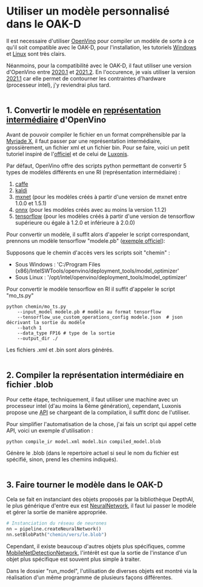 # Utiliser un modèle personnalisé dans le OAK-D

Il est necessaire d'utiliser [OpenVino](https://docs.openvinotoolkit.org/latest/index.html) pour compiler un modèle de sorte à ce qu'il soit compatible avec le OAK-D, pour l'installation, les tutoriels [Windows](https://docs.openvinotoolkit.org/latest/openvino_docs_get_started_get_started_windows.html) et [Linux](https://docs.openvinotoolkit.org/latest/openvino_docs_get_started_get_started_linux.html) sont très clairs.

Néanmoins, pour la compatibilité avec le OAK-D, il faut utiliser une version d'OpenVino entre [2020.1](https://docs.openvinotoolkit.org/2020.1/index.html) et [2021.2](https://docs.openvinotoolkit.org/2021.2/index.html). En l'occurence, je vais utiliser la version [2021.1](https://docs.openvinotoolkit.org/2021.2/index.html) car elle permet de contourner les contraintes d'hardware (processeur intel), j'y reviendrai plus tard.
<br><br>


## 1. Convertir le modèle en [représentation intermédiaire](https://docs.openvinotoolkit.org/latest/openvino_docs_MO_DG_IR_and_opsets.html) d'OpenVino

Avant de pouvoir compiler le fichier en un format compréhensible par la [Myriade X](https://www.intel.fr/content/www/fr/fr/products/details/processors/movidius-vpu/movidius-myriad-x.html), il faut passer par une représentation intermédiaire, grossièrement, un fichier xml et un fichier bin. Pour se faire, voici un petit tutoriel inspiré de l'[officiel](https://docs.openvinotoolkit.org/latest/openvino_docs_MO_DG_prepare_model_convert_model_Converting_Model.html) et de celui de [Luxonis](https://docs.luxonis.com/projects/api/en/latest/tutorials/local_convert_openvino/).

Par défaut, OpenVino offre des scripts python permettant de convertir 5 types de modèles différents en une RI (représentation intermédiaire) :
1. [caffe](https://caffe.berkeleyvision.org/)
2. [kaldi](https://kaldi-asr.org/)
3. [mxnet](https://mxnet.apache.org/versions/1.8.0/) (pour les modèles créés à partir d'une version de mxnet entre 1.0.0 et 1.5.1)
4. [onnx](https://onnx.ai/) (pour les modèles créés avec au moins la version 1.1.2)
5. [tensorflow](https://www.tensorflow.org/?hl=fr) (pour les modèles créés à partir d'une version de tensorflow supérieure ou égale à 1.2.0 et inférieure à 2.0.0)

Pour convertir un modèle, il suffit alors d'appeler le script correspondant, prennons un modèle tensorflow "modele.pb" ([exemple officiel](https://github.com/luxonis/depthai-ml-training/blob/master/colab-notebooks/Easy_TinyYolov3_Object_Detector_Training_on_Custom_Data.ipynb)):

Supposons que le chemin d'accès vers les scripts soit "chemin" :
- Sous Windows : 'C:/Program Files (x86)/IntelSWTools/openvino/deployment_tools/model_optimizer'
- Sous Linux : '/opt/intel/openvino/deployment_tools/model_optimizer'

Pour convertir le modèle tensorflow en RI il suffit d'appeler le script "mo_ts.py"
```
python chemin/mo_ts.py 
    --input_model modele.pb # modèle au format tensorflow
    --tensorflow_use_custom_operations_config modele.json  # json décrivant la sortie du modèle
    --batch 1 
    --data_type FP16 # type de la sortie
    --output_dir ./
```

Les fichiers .xml et .bin sont alors générés.
<br><br>



## 2. Compiler la représentation intermédiaire en fichier .blob

Pour cette étape, techniquement, il faut utiliser une machine avec un processeur intel (d'au moins la 6ème génération), cependant, Luxonis propose une [API](http://69.164.214.171:8083/) se chargeant de la compilation, il suffit donc de l'utiliser.

Pour simplifier l'automatisation de la chose, j'ai fais un script qui appel cette API, voici un exemple d'utilisation :

```
python compile_ir model.xml model.bin compiled_model.blob
```
Génère le .blob (dans le repertoire actuel si seul le nom du fichier est spécifié, sinon, prend les chemins indiqués).
<br><br>



## 3. Faire tourner le modèle dans le OAK-D

Cela se fait en instanciant des objets proposés par la bibliothèque DepthAI, le plus générique d'entre eux est [NeuralNetwork](https://docs.luxonis.com/projects/api/en/latest/references/python/#depthai.NeuralNetwork), il faut lui passer le modèle et gérer la sortie de manière appropriée.

```py
# Instanciation du réseau de neurones
nn = pipeline.createNeuralNetwork()
nn.setBlobPath("chemin/vers/le.blob")
```

Cependant, il existe beaucoup d'autres objets plus spécifiques, comme [MobileNetDetectionNetwork](https://docs.luxonis.com/projects/api/en/latest/references/python/#depthai.MobileNetDetectionNetwork), l'intérêt est que la sortie de l'instance d'un objet plus spécifique est souvent plus simple à traiter.

Dans le dossier "run_model", l'utilisation de diverses objets est montré via la réalisation d'un même programme de plusieurs façons différentes.
